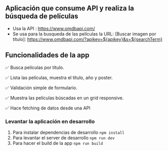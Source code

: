 ## Aplicación que consume API y realiza la búsqueda de películas

- Usa la API : https://www.omdbapi.com/
- Se usa para la busqueda de las películas la URL:
  [Buscar imagen por título]: https://www.omdbapi.com/?apikey=${apikey}&s=${searchTerm}

## Funcionalidades de la app

✅ Busca películas por título.

✅ Lista las películas, muestra el título, año y poster.

✅ Validación simple de formulario.

✅ Muestra las películas búscadas en un grid responsive.

✅ Hace fetching de datos desde una API

### Levantar la aplicación en desarrollo

1. Para instalar dependencias de desarrollo `npm install`
2. Para levantar el server de desarrollo `npm run dev`
3. Para hacer el build de la app `npm run build`
